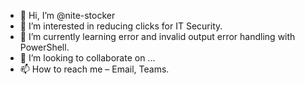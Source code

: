 - 👋 Hi, I’m @nite-stocker
- 👀 I’m interested in reducing clicks for IT Security.
- 🌱 I’m currently learning error and invalid output error handling with PowerShell.
- 💞️ I’m looking to collaborate on ...
- 📫 How to reach me – Email, Teams.

<!---
nite-stocker/nite-stocker is a ✨ special ✨ repository because its `README.md` (this file) appears on your GitHub profile.
You can click the Preview link to take a look at your changes.
--->
